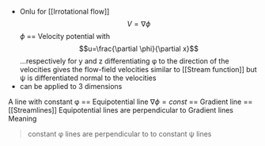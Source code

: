 - Onlu for [[Irrotational flow]]
$$V=\nabla\phi$$
$\phi$ == Velocity potential
with $$u=\frac{\partial \phi}{\partial x}$$
...respectively for y and z
differentiating φ to the direction of the velocities gives the flow-field velocities
similar to [[Stream function]] but ψ is differentiated normal to the velocities
- can be applied to 3 dimensions 

A line with constant φ == Equipotential line
$\nabla \phi=const$ == Gradient line == [[Streamlines]]
Equipotential lines are perpendicular to Gradient lines
Meaning
>constant φ lines are perpendicular to to constant ψ lines